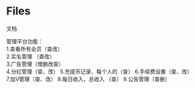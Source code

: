 # Files
文档


管理平台功能：  
1.查看所有会员（查改）  
2.实名管理 （查改）  
3.广告管理（增删改查）  
4.分红管理（查、改）
5.充提币记录、每个人的（查）
6.手续费设置（查、改）
7.加V管理（查、改）
8.每日收入，总收入 （查）
9.公告管理（查删）
